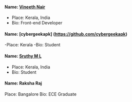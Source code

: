 #### Name: [Vineeth Nair](https://github.com/vineeth-nair)
- Place: Kerala, India
- Bio: Front-end Developer
#### Name: [cybergeekapk] (https://github.com/cybergeekapk)
-Place: Kerala
-Bio: Student
#### Name: [Sruthy M L](https://github.com/sru-thy)
- Place: Kerala, India
- Bio: Student

#### Name: Raksha Raj
Place: Bangalore
Bio: ECE Graduate
